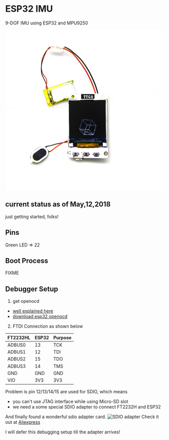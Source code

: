 # ESP32 IMU

9-DOF IMU using ESP32 and MPU9250

![esp32 ttgo](captures/esp32_ttgo.jpg "esp32 ttgo")

## current status as of May,12,2018

just getting started, folks!

## Pins
Green LED     => 22

## Boot Process

FIXME

## Debugger Setup

1. get openocd
  * [well explained here](http://esp-idf.readthedocs.io/en/latest/api-guides/jtag-debugging/#jtag-debugging-setup-openocd)
  * [download esp32 openocd](http://esp-idf.readthedocs.io/en/latest/api-guides/jtag-debugging/setup-openocd-linux.html)

2. FTDI Connection as shown below

  | FT2232HL     |  ESP32     | Purpose    |
  | ------------ | ---------- | ---------- |
  |ADBUS0        | 13         | TCK        |
  |ADBUS1        | 12         | TDI        |
  |ADBUS2        | 15         | TDO        |
  |ADBUS3        | 14         | TMS        |
  |GND           | GND        | GND        |
  |VIO           | 3V3        | 3V3        |

  Problem is pin 12/13/14/15 are used for SDIO, which means
  * you can't use JTAG interface while using Micro-SD slot
  * we need a some special SDIO adapter to connect FT2232H and ESP32

  And finally found a wonderful sdio adapter card.
![SDIO adapter](captures/sdio_adapter.sdio_adaptesdio_adapter "sdio adapter")
  Check it out at [Aliexpress](https://www.aliexpress.com/item/kebidu-Hot-sale-25CM-48CM-62CM-TF-to-micro-SD-card-Flex-Extension-cable-Extender-Adapter/32832944156.html?spm=2114.10010108.1000013.1.27bc4b3b74DRpO&scm=1007.13339.90158.0&scm_id=1007.13339.90158.0&scm-url=1007.13339.90158.0&pvid=2645295a-4392-4172-896b-e88ce2aafd8f&_t=pvid:2645295a-4392-4172-896b-e88ce2aafd8f,scm-url:1007.13339.90158.0)

  I will defer this debugging setup till the adapter arrives!
